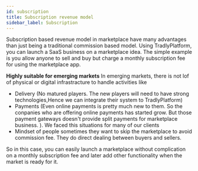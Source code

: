 ```yaml
---
id: subscription
title: Subscription revenue model
sidebar_label: Subscription
---
```



Subscription based revenue model in marketplace have many advantages than just being a traditional commission based model. Using TradlyPlatform, you can launch a SaaS business on a marketplace idea. The simple example is you allow anyone to sell and buy but charge a monthly subscription fee for using the marketplace app. 

**Highly suitable for emerging markets**
In emerging markets, there is not lof of physical or digital infrastracture to handle activities like 
- Delivery (No matured players. The new players will need to have strong technologies,Hence we can integrate their system to TradlyPlatform)
- Payments (Even online payments is pretty much new to them. So the conpanies who are offering online payments has started grow. But those payment gateways doesn't provide split payments for marketplace business. ). We faced this situations for many of our clients 
- Mindset of people sometimes they want to skip the marketplace to avoid commission fee. They do direct dealing between buyers and sellers. 

So in this case, you can easily launch a marketplace without complication on a monthly subscription fee and later add other functionality when the market is ready for it. 